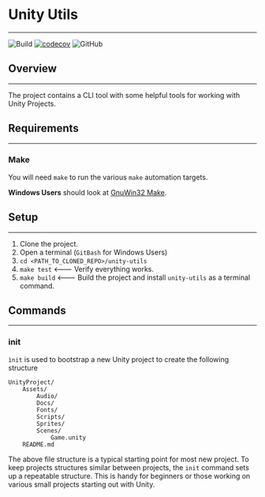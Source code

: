 # Unity Utils

---

![Build](https://github.com/DavidWalshe93/unity_utils/actions/workflows/cicd.yml/badge.svg)
[![codecov](https://codecov.io/gh/DavidWalshe93/unity_utils/branch/main/graph/badge.svg?token=M2L84RI4KE)](https://codecov.io/gh/DavidWalshe93/unity_utils)
![GitHub](https://img.shields.io/github/license/mashape/apistatus)

## Overview 

---

The project contains a CLI tool with some helpful tools for working with Unity Projects.

## Requirements

---

### Make

You will need `make` to run the various `make` automation targets.

**Windows Users** should look at [GnuWin32 Make](http://gnuwin32.sourceforge.net/packages/make.htm).

## Setup

---

1) Clone the project.
2) Open a terminal (`GitBash` for Windows Users)
3) `cd <PATH_TO_CLONED_REPO>/unity-utils`
4) `make test`  <--- Verify everything works.
5) `make build` <--- Build the project and install `unity-utils` as a terminal command.


## Commands

---

### init

`ìnit` is used to bootstrap a new Unity project to create the following structure

```
UnityProject/
    Assets/
        Audio/
        Docs/
        Fonts/
        Scripts/
        Sprites/
        Scenes/
            Game.unity
    README.md
```

The above file structure is a typical starting point for most new project. To keep projects
structures similar between projects, the `init` command sets up a repeatable structure. This is 
handy for beginners or those working on various small projects starting out with Unity.


